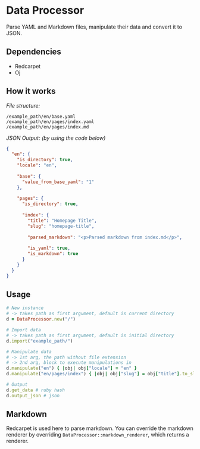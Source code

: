# Data Processor

Parse YAML and Markdown files, manipulate their data and convert it to JSON.



## Dependencies

- Redcarpet
- Oj



## How it works

_File structure:_

```
/example_path/en/base.yaml
/example_path/en/pages/index.yaml
/example_path/en/pages/index.md
```

_JSON Output: (by using the code below)_

```json
{
  "en": {
    "is_directory": true,
    "locale": "en",
    
    "base": {
      "value_from_base_yaml": "1"
    },
    
    "pages": {
      "is_directory": true,
      
      "index": {
        "title": "Homepage Title",
        "slug": "homepage-title",
        
        "parsed_markdown": "<p>Parsed markdown from index.md</p>",
        
        "is_yaml": true,
        "is_markdown": true
      }
    }
  }
}
```



## Usage

```ruby
# New instance
# -> takes path as first argument, default is current directory
d = DataProcessor.new("/")

# Import data
# -> takes path as first argument, default is initial directory
d.import("example_path/")

# Manipulate data
# -> 1st arg, the path without file extension
# -> 2nd arg, block to execute manipulations in
d.manipulate("en") { |obj| obj["locale"] = "en" }
d.manipulate("en/pages/index") { |obj| obj["slug"] = obj["title"].to_slug }

# Output
d.get_data # ruby hash
d.output_json # json
```



## Markdown

Redcarpet is used here to parse markdown. You can override the markdown renderer by overriding `DataProcessor::markdown_renderer`, which returns a renderer.
